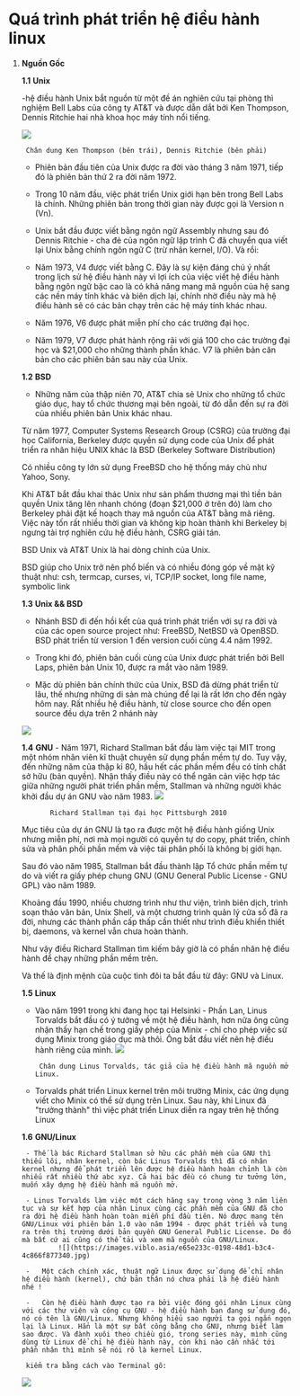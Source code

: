 # Quá trình phát triển hệ điều hành linux

1. **Nguồn Gốc**

	
	**1.1** **Unix**

	-hệ điều hành Unix bắt nguồn từ một đề án nghiên cứu tại phòng thì nghiệm Bell Labs của công ty AT&T và được dẫn dắt bởi Ken Thompson, Dennis Ritchie hai nhà khoa học máy tính nổi tiếng.

	![](https://upload.wikimedia.org/wikipedia/commons/4/46/Ken_Thompson_and_Dennis_Ritchie.jpg)


   		Chân dung Ken Thompson (bên trái), Dennis Ritchie (bên phải)

 	- Phiên bản đầu tiên của Unix được ra đời vào tháng 3 năm 1971, tiếp đó là phiên bản thứ 2 ra đời năm 1972.

 	- Trong 10 năm đầu, việc phát triển Unix giới hạn bên trong Bell Labs là chính. Những phiên bản trong thời gian này được gọi là Version n (Vn).

 	- Unix bắt đầu được viết bằng ngôn ngữ Assembly nhưng sau đó Dennis Ritchie - cha đẻ của ngôn ngữ lập trình C đã chuyển qua viết lại Unix bằng chính ngôn ngữ C (trừ nhân kernel, I/O). Và rồi:

 	- Năm 1973, V4 được viết bằng C. Đây là sự kiện đáng chú ý nhất trong lịch sử hệ điều hành này vì lợi ích của việc viết hệ điều hành bằng ngôn ngữ bậc cao là có khả năng mang mã nguồn của hệ sang các nền máy tính khác và biên dịch lại, chính nhờ điều này mà hệ điều hành sẽ có các bản chạy trên các hệ máy tính khác nhau.

 	- Năm 1976, V6 được phát miễn phí cho các trường đại học.

 	- Năm 1979, V7 được phát hành rộng rãi với giá $100$ cho các trường đại học và $21,000 cho những thành phần khác. V7 là phiên bản căn bản cho các phiên bản sau này của Unix.

	**1.2** **BSD**    

	- Những năm của thập niên 70, AT&T chia sẻ Unix cho những tổ chức giáo dục, hay tổ chức thương mại bên ngoài, từ đó dẫn đến sự ra đời của nhiều phiên bản Unix khác nhau.

    Từ năm 1977, Computer Systems Research Group (CSRG) của trường đại học California, Berkeley được quyền sử dụng code của Unix để phát triển ra nhãn hiệu UNIX khác là BSD (Berkeley Software Distribution)

    Có nhiều công ty lớn sử dụng FreeBSD cho hệ thống máy chủ như Yahoo, Sony.


    Khi AT&T bắt đầu khai thác Unix như sản phẩm thương mại thì tiền bản quyền Unix tăng lên nhanh chóng (đoạn $21,000 ở trên đó) làm cho Berkeley phải đặt kế hoạch thay mã nguồn của AT&T bằng mã riêng. Việc này tốn rất nhiều thời gian và không kịp hoàn thành khi Berkeley bị ngưng tài trợ nghiên cứu hệ điều hành, CSRG giải tán.

    BSD Unix và AT&T Unix là hai dòng chính của Unix.

    BSD giúp cho Unix trở nên phổ biến và có nhiều đóng góp về mặt kỹ thuật như: csh, termcap, curses, vi, TCP/IP socket, long file name, symbolic link

	**1.3** **Unix && BSD**

	- Nhánh BSD đi đến hồi kết của quá trình phát triển với sự ra đời và của các open source project như: FreeBSD, NetBSD và OpenBSD. BSD phát triển từ version 1 đến version cuối cùng 4.4 năm 1992.

	- Trong khi đó, phiên bản cuối cùng của Unix được phát triển bởi Bell Laps, phiên bản Unix 10, được ra mắt vào năm 1989.

	- Mặc dù phiên bản chính thức của Unix, BSD đã dừng phát triển từ lâu, thế nhưng những di sản mà chúng để lại là rất lớn cho đến ngày hôm nay. Rất nhiều hệ điều hành, từ close source cho đến open source đều dựa trên 2 nhánh này

	![](https://images.viblo.asia/9fdc05b1-a243-4e72-81d4-ab85a4572263.png)

	**1.4** **GNU**
		- 
    Năm 1971, Richard Stallman bắt đầu làm việc tại MIT trong một nhóm nhân viên kĩ thuật chuyên sử dụng phần mềm tự do. Tuy vậy, đến những năm của thập kỉ 80, hầu hết các phần mềm đều có tính chất sở hữu (bản quyền). Nhận thấy điều này có thể ngăn cản việc hợp tác giữa những người phát triển phần mềm, Stallman và những người khác khởi đầu dự án GNU vào năm 1983.
    		![](https://upload.wikimedia.org/wikipedia/commons/3/3d/Richard_Stallman_at_Pittsburgh_University.jpg)

              Richard Stallman tại đại học Pittsburgh 2010

    Mục tiêu của dự án GNU là tạo ra được một hệ điều hành giống Unix nhưng miễn phí, nơi mà mọi người có quyền tự do copy, phát triển, chỉnh sửa và phân phối phần mềm và việc tái phân phối là không bị giới hạn.

    Sau đó vào năm 1985, Stallman bắt đầu thành lập Tổ chức phần mềm tự do và viết ra giấy phép chung GNU (GNU General Public License - GNU GPL) vào năm 1989.

    Khoảng đầu 1990, nhiều chương trình như thư viện, trình biên dịch, trình soạn thảo văn bản, Unix Shell, và một chương trình quản lý cửa sổ đã ra đời, nhưng các thành phần cấp thấp cần thiết như trình điều khiển thiết bị, daemons, và kernel vẫn chưa hoàn thành.

    Như vậy điều Richard Stallman tìm kiếm bây giờ là có phần nhân hệ điều hành để chạy những phần mềm trên.

    Và thế là định mệnh của cuộc tình đôi ta bắt đầu từ đây: GNU và Linux.

    **1.5** **Linux**
    - Vào năm 1991 trong khi đang học tại Helsinki - Phần Lan, Linus Torvalds bắt đầu có ý tưởng về một hệ điều hành, hơn nữa ông cũng nhận thấy hạn chế trong giấy phép của Minix - chỉ cho phép việc sử dụng Minix trong giáo dục mà thôi. Ông bắt đầu viết nên hệ điều hành riêng của mình.
    	![](https://images.viblo.asia/24d02ced-bfc0-4d9f-9d7a-2f10e80b689d.jpg)

           Chân dung Linus Torvalds, tác giả của hệ điều hành mã nguồn mở Linux.

    -	Torvalds phát triển Linux kernel trên môi trường Minix, các ứng dụng viết cho Minix có thể sử dụng trên Linux. Sau này, khi Linux đã "trưởng thành" thì việc phát triển Linux diễn ra ngay trên hệ thống Linux

    **1.6** **GNU/Linux**

    	- Thế là bác Richard Stallman sở hữu các phần mềm của GNU thì thiếu lõi, nhân kernel, còn bác Linus Torvalds thì đã có nhân kernel nhưng để phát triển lên được hệ điều hành hoàn chỉnh là còn nhiếu rất nhiều thứ abc xyz. Cả hai bác đều có chung tư tưởng lớn, muốn xây dựng hệ điều hành mã nguồn mở.

    	- Linus Torvalds làm việc một cách hăng say trong vòng 3 năm liên tục và sự kết hợp của nhân Linux cùng các phần mềm của GNU đã cho ra đời hệ điều hành hoàn toàn miễn phí đầu tiên. Nó được mang tên GNU/Linux với phiên bản 1.0 vào năm 1994 - được phát triển và tung ra trên thị trường dưới bản quyền GNU General Public License. Do đó mà bất cứ ai cũng có thể tải và xem mã nguồn của GNU/Linux.
    			![](https://images.viblo.asia/e65e233c-0198-48d1-b3c4-4c866f877340.jpg)

    	-	Một cách chính xác, thuật ngữ Linux được sử dụng để chỉ nhân hệ điều hành (kernel), chứ bản thân nó chưa phải là hệ điều hành nhé !

		-	Còn hệ điều hành được tạo ra bởi việc đóng gói nhân Linux cùng với các thư viện và công cụ GNU - hệ điều hành bạn đang sử dụng đó, nó có tên là GNU/Linux. Nhưng không hiểu sao người ta gọi ngắn ngọn lại là Linux. Hẳn là một sự bất công bằng cho GNU, nhưng biết làm sao được. Và đành xuôi theo chiều gió, trong series này, mình cũng dùng từ Linux để chỉ hệ điều hành này, còn khi nào cần nhắc tới phần nhân thì mình sẽ nói rõ là kernel Linux.

		kiểm tra bằng cách vào Terminal gõ: 
	![](https://i.imgur.com/74FT48G.png)

